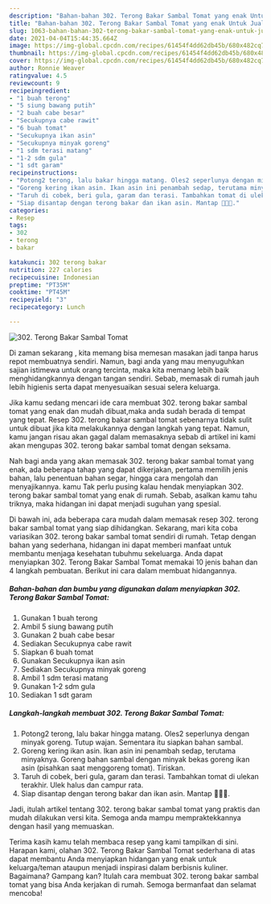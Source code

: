 ```yaml
---
description: "Bahan-bahan 302. Terong Bakar Sambal Tomat yang enak Untuk Jualan"
title: "Bahan-bahan 302. Terong Bakar Sambal Tomat yang enak Untuk Jualan"
slug: 1063-bahan-bahan-302-terong-bakar-sambal-tomat-yang-enak-untuk-jualan
date: 2021-04-04T15:44:35.664Z
image: https://img-global.cpcdn.com/recipes/61454f4dd62db45b/680x482cq70/302-terong-bakar-sambal-tomat-foto-resep-utama.jpg
thumbnail: https://img-global.cpcdn.com/recipes/61454f4dd62db45b/680x482cq70/302-terong-bakar-sambal-tomat-foto-resep-utama.jpg
cover: https://img-global.cpcdn.com/recipes/61454f4dd62db45b/680x482cq70/302-terong-bakar-sambal-tomat-foto-resep-utama.jpg
author: Ronnie Weaver
ratingvalue: 4.5
reviewcount: 9
recipeingredient:
- "1 buah terong"
- "5 siung bawang putih"
- "2 buah cabe besar"
- "Secukupnya cabe rawit"
- "6 buah tomat"
- "Secukupnya ikan asin"
- "Secukupnya minyak goreng"
- "1 sdm terasi matang"
- "1-2 sdm gula"
- "1 sdt garam"
recipeinstructions:
- "Potong2 terong, lalu bakar hingga matang. Oles2 seperlunya dengan minyak goreng. Tutup wajan. Sementara itu siapkan bahan sambal."
- "Goreng kering ikan asin. Ikan asin ini penambah sedap, terutama minyaknya. Goreng bahan sambal dengan minyak bekas goreng ikan asin (pisahkan saat menggoreng tomat). Tiriskan."
- "Taruh di cobek, beri gula, garam dan terasi. Tambahkan tomat di ulekan terakhir. Ulek halus dan campur rata."
- "Siap disantap dengan terong bakar dan ikan asin. Mantap 👌🏻💕."
categories:
- Resep
tags:
- 302
- terong
- bakar

katakunci: 302 terong bakar 
nutrition: 227 calories
recipecuisine: Indonesian
preptime: "PT35M"
cooktime: "PT45M"
recipeyield: "3"
recipecategory: Lunch

---
```



![302. Terong Bakar Sambal Tomat](https://img-global.cpcdn.com/recipes/61454f4dd62db45b/680x482cq70/302-terong-bakar-sambal-tomat-foto-resep-utama.jpg)

Di zaman  sekarang , kita memang bisa memesan masakan jadi tanpa harus repot membuatnya sendiri. Namun, bagi anda yang mau menyuguhkan sajian istimewa untuk orang tercinta, maka kita memang lebih baik menghidangkannya dengan tangan sendiri. Sebab, memasak di rumah jauh lebih higienis serta dapat menyesuaikan sesuai selera keluarga.

Jika kamu sedang mencari ide cara membuat 302. terong bakar sambal tomat yang enak dan mudah dibuat,maka anda sudah berada di tempat yang tepat. Resep 302. terong bakar sambal tomat  sebenarnya tidak sulit untuk dibuat jika kita melakukannya dengan langkah yang tepat. Namun, kamu jangan risau akan gagal dalam memasaknya 
sebab di artikel ini kami akan mengupas 302. terong bakar sambal tomat dengan seksama.  



Nah bagi anda yang akan memasak 302. terong bakar sambal tomat yang enak, ada beberapa tahap yang dapat dikerjakan, pertama memilih jenis bahan, lalu penentuan bahan segar, hingga cara mengolah dan menyajikannya. kamu Tak perlu pusing kalau hendak menyiapkan 302. terong bakar sambal tomat yang enak di rumah. Sebab, asalkan kamu  tahu triknya, maka hidangan ini dapat menjadi suguhan yang spesial.

Di bawah ini, ada beberapa cara mudah dalam memasak resep 302. terong bakar sambal tomat yang siap dihidangkan. Sekarang, mari kita coba variasikan 302. terong bakar sambal tomat sendiri di rumah. Tetap dengan bahan yang sederhana, hidangan ini dapat memberi manfaat untuk membantu menjaga kesehatan tubuhmu sekeluarga. Anda dapat menyiapkan 302. Terong Bakar Sambal Tomat memakai 10 jenis bahan dan 4 langkah pembuatan. Berikut ini cara dalam membuat hidangannya.

<!--inarticleads1-->

##### Bahan-bahan dan bumbu yang digunakan dalam menyiapkan 302. Terong Bakar Sambal Tomat:

1. Gunakan 1 buah terong
1. Ambil 5 siung bawang putih
1. Gunakan 2 buah cabe besar
1. Sediakan Secukupnya cabe rawit
1. Siapkan 6 buah tomat
1. Gunakan Secukupnya ikan asin
1. Sediakan Secukupnya minyak goreng
1. Ambil 1 sdm terasi matang
1. Gunakan 1-2 sdm gula
1. Sediakan 1 sdt garam




<!--inarticleads2-->

##### Langkah-langkah membuat 302. Terong Bakar Sambal Tomat:

1. Potong2 terong, lalu bakar hingga matang. Oles2 seperlunya dengan minyak goreng. Tutup wajan. Sementara itu siapkan bahan sambal.
1. Goreng kering ikan asin. Ikan asin ini penambah sedap, terutama minyaknya. Goreng bahan sambal dengan minyak bekas goreng ikan asin (pisahkan saat menggoreng tomat). Tiriskan.
1. Taruh di cobek, beri gula, garam dan terasi. Tambahkan tomat di ulekan terakhir. Ulek halus dan campur rata.
1. Siap disantap dengan terong bakar dan ikan asin. Mantap 👌🏻💕.




Jadi, itulah artikel tentang  302. terong bakar sambal tomat  yang praktis dan mudah dilakukan versi kita. Semoga anda mampu mempraktekkannya dengan hasil yang memuaskan. 

Terima kasih kamu telah membaca resep yang kami tampilkan di sini. Harapan kami, olahan  302. Terong Bakar Sambal Tomat sederhana di atas dapat membantu Anda menyiapkan hidangan yang enak untuk keluarga/teman ataupun menjadi inspirasi dalam berbisnis kuliner. Bagaimana? Gampang kan? Itulah cara membuat 302. terong bakar sambal tomat yang bisa Anda kerjakan di rumah. Semoga bermanfaat dan selamat mencoba!

